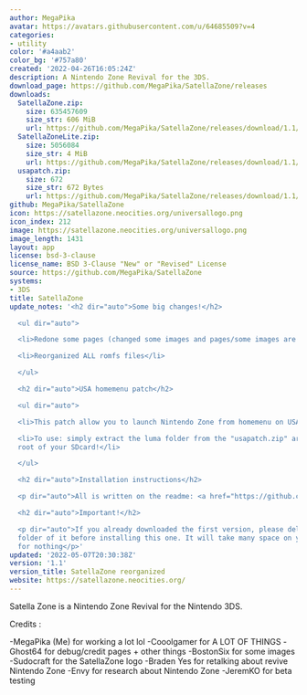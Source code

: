 ```yaml
---
author: MegaPika
avatar: https://avatars.githubusercontent.com/u/64685509?v=4
categories:
- utility
color: '#a4aab2'
color_bg: '#757a80'
created: '2022-04-26T16:05:24Z'
description: A Nintendo Zone Revival for the 3DS.
download_page: https://github.com/MegaPika/SatellaZone/releases
downloads:
  SatellaZone.zip:
    size: 635457609
    size_str: 606 MiB
    url: https://github.com/MegaPika/SatellaZone/releases/download/1.1/SatellaZone.zip
  SatellaZoneLite.zip:
    size: 5056084
    size_str: 4 MiB
    url: https://github.com/MegaPika/SatellaZone/releases/download/1.1/SatellaZoneLite.zip
  usapatch.zip:
    size: 672
    size_str: 672 Bytes
    url: https://github.com/MegaPika/SatellaZone/releases/download/1.1/usapatch.zip
github: MegaPika/SatellaZone
icon: https://satellazone.neocities.org/universallogo.png
icon_index: 212
image: https://satellazone.neocities.org/universallogo.png
image_length: 1431
layout: app
license: bsd-3-clause
license_name: BSD 3-Clause "New" or "Revised" License
source: https://github.com/MegaPika/SatellaZone
systems:
- 3DS
title: SatellaZone
update_notes: '<h2 dir="auto">Some big changes!</h2>

  <ul dir="auto">

  <li>Redone some pages (changed some images and pages/some images are better quality)</li>

  <li>Reorganized ALL romfs files</li>

  </ul>

  <h2 dir="auto">USA homemenu patch</h2>

  <ul dir="auto">

  <li>This patch allow you to launch Nintendo Zone from homemenu on USA!</li>

  <li>To use: simply extract the luma folder from the "usapatch.zip" archive on the
  root of your SDcard!</li>

  </ul>

  <h2 dir="auto">Installation instructions</h2>

  <p dir="auto">All is written on the readme: <a href="https://github.com/MegaPika/SatellaZone#readme">https://github.com/MegaPika/SatellaZone#readme</a></p>

  <h2 dir="auto">Important!</h2>

  <p dir="auto">If you already downloaded the first version, please delete the romfs
  folder of it before installing this one. It will take many space on your SDcard
  for nothing</p>'
updated: '2022-05-07T20:30:38Z'
version: '1.1'
version_title: SatellaZone reorganized
website: https://satellazone.neocities.org/
---
```

Satella Zone is a Nintendo Zone Revival for the Nintendo 3DS.

Credits :

-MegaPika (Me) for working a lot lol
-Cooolgamer for A LOT OF THINGS
-Ghost64 for debug/credit pages + other things
-BostonSix for some images
-Sudocraft for the SatellaZone logo
-Braden Yes for retalking about revive Nintendo Zone
-Envy for research about Nintendo Zone
-JeremKO for beta testing